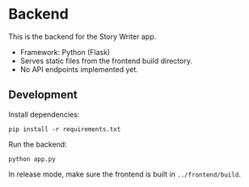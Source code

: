 # Backend

This is the backend for the Story Writer app.

- Framework: Python (Flask)
- Serves static files from the frontend build directory.
- No API endpoints implemented yet.

## Development

Install dependencies:
```
pip install -r requirements.txt
```

Run the backend:
```
python app.py
```

In release mode, make sure the frontend is built in `../frontend/build`.
